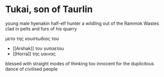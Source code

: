 # Tukai, son of Taurlin

young male hyenakin half-elf hunter
a wildling out of the Rammok Wastes
clad in pelts and furs of his quarry 

μετα της κουστωδιας του
- [[Arshak]] του γυπαετου
- [[Horra]] της υαινας

blessed with straight modes of thinking
too innocent for the duplicitous dance of civilised people
